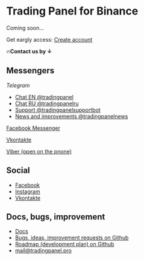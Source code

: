 # Trading Panel for Binance

Coming soon...

Get eargly access: [Create account](https://tradingpanel.pro/register)

🔥**Contact us by ↓**

## Messengers

*Telegram*

* [Chat EN @tradingpanel](https://t.me/tradingpanel)
* [Chat RU @tradingpanelru](https://t.me/tradingpanelru)
* [Support @tradingpanelsupportbot](https://t.me/tradingpanelsupportbot)
* [News and improvements @tradingpanelnews](https://t.me/tradingpanelnews)

[Facebook Messenger](https://m.me/107842180549022)

[Vkontakte](https://vk.me/club183364044)

[Viber (open on the pnone)](https://tinyurl.com/yxjop8lo)

## Social

* [Facebook](https://www.facebook.com/tradingpanel)
* [Instagram](https://www.instagram.com/tradingpanel)
* [Vkontakte](https://vk.com/tradingpanel)

## Docs, bugs, improvement

* [Docs](https://docs.tradingpanel.pro)
* [Bugs, ideas, improvement requests on Github](https://github.com/tradingpanel/TradingPanel/issues)
* [Roadmap (development plan) on Github](https://github.com/tradingpanel/TradingPanel/projects)
* mail@tradingpanel.pro
